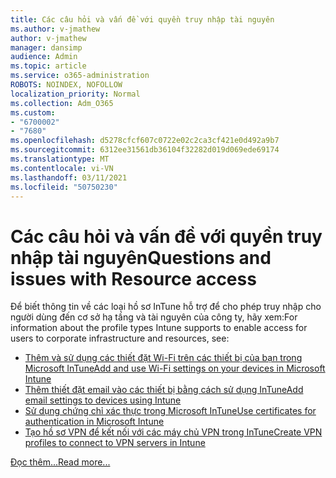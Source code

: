 ```yaml
---
title: Các câu hỏi và vấn đề với quyền truy nhập tài nguyên
ms.author: v-jmathew
author: v-jmathew
manager: dansimp
audience: Admin
ms.topic: article
ms.service: o365-administration
ROBOTS: NOINDEX, NOFOLLOW
localization_priority: Normal
ms.collection: Adm_O365
ms.custom:
- "6700002"
- "7680"
ms.openlocfilehash: d5278cfcf607c0722e02c2ca3cf421e0d492a9b7
ms.sourcegitcommit: 6312ee31561db36104f32282d019d069ede69174
ms.translationtype: MT
ms.contentlocale: vi-VN
ms.lasthandoff: 03/11/2021
ms.locfileid: "50750230"
---
```

# <a name="questions-and-issues-with-resource-access"></a><span data-ttu-id="1b275-102">Các câu hỏi và vấn đề với quyền truy nhập tài nguyên</span><span class="sxs-lookup"><span data-stu-id="1b275-102">Questions and issues with Resource access</span></span>

<span data-ttu-id="1b275-103">Để biết thông tin về các loại hồ sơ InTune hỗ trợ để cho phép truy nhập cho người dùng đến cơ sở hạ tầng và tài nguyên của công ty, hãy xem:</span><span class="sxs-lookup"><span data-stu-id="1b275-103">For information about the profile types Intune supports to enable access for users to corporate infrastructure and resources, see:</span></span>

- [<span data-ttu-id="1b275-104">Thêm và sử dụng các thiết đặt Wi-Fi trên các thiết bị của bạn trong Microsoft InTune</span><span class="sxs-lookup"><span data-stu-id="1b275-104">Add and use Wi-Fi settings on your devices in Microsoft Intune</span></span>](https://docs.microsoft.com/mem/intune/configuration/wi-fi-settings-configure)
- [<span data-ttu-id="1b275-105">Thêm thiết đặt email vào các thiết bị bằng cách sử dụng InTune</span><span class="sxs-lookup"><span data-stu-id="1b275-105">Add email settings to devices using Intune</span></span>](https://docs.microsoft.com/mem/intune/configuration/email-settings-configure)
- [<span data-ttu-id="1b275-106">Sử dụng chứng chỉ xác thực trong Microsoft InTune</span><span class="sxs-lookup"><span data-stu-id="1b275-106">Use certificates for authentication in Microsoft Intune</span></span>](https://docs.microsoft.com/mem/intune/protect/certificates-configure)
- [<span data-ttu-id="1b275-107">Tạo hồ sơ VPN để kết nối với các máy chủ VPN trong InTune</span><span class="sxs-lookup"><span data-stu-id="1b275-107">Create VPN profiles to connect to VPN servers in Intune</span></span>](https://docs.microsoft.com/mem/intune/configuration/vpn-settings-configure)

[<span data-ttu-id="1b275-108">Đọc thêm...</span><span class="sxs-lookup"><span data-stu-id="1b275-108">Read more...</span></span>](https://docs.microsoft.com/mem/intune/configuration/device-profile-troubleshoot)
